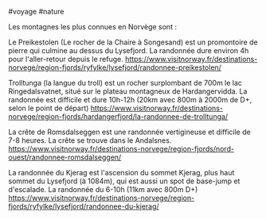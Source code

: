 #voyage #nature 

Les montagnes les plus connues en Norvège sont :

Le Preikestolen (Le rocher de la Chaire à Songesand) est un promontoire de pierre qui culmine au dessus du Lysefjord. La randonnée dure environ 4h pour l'aller-retour depuis le refuge. https://www.visitnorway.fr/destinations-norvege/region-fjords/ryfylke/lysefjord/randonnee-preikestolen/

Trolltunga (la langue du troll) est un rocher surplombant de 700m le lac Ringedalsvatnet, situé sur le plateau montagneux de Hardangervidda. La randonnée est difficile et dure 10h-12h (20km avec 800m à 2000m de D+, selon le point de départ) https://www.visitnorway.fr/destinations-norvege/region-fjords/hardangerfjord/la-randonnee-de-trolltunga/

La crête de Romsdalseggen est une randonnée vertigineuse et difficile de 7-8 heures. La crête se trouve dans le Andalsnes. https://www.visitnorway.fr/destinations-norvege/region-fjords/nord-ouest/randonnee-romsdalseggen/

La randonnée du Kjerag est l'ascension du sommet Kjerag, plus haut sommet du Lysefjord (à 1084m), qui est aussi un spot de base-jump et d'escalade. La randonnée du 6-10h  (11km avec 800m D+) https://www.visitnorway.fr/destinations-norvege/region-fjords/ryfylke/lysefjord/randonnee-du-kjerag/